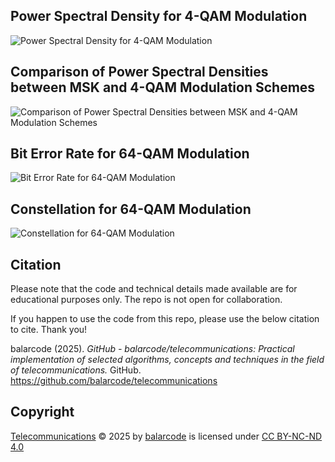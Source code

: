 ## Power Spectral Density for 4-QAM Modulation

![Power Spectral Density for 4-QAM Modulation](results/figure_power_spectrum_4QAM.png)

## Comparison of Power Spectral Densities between MSK and 4-QAM Modulation Schemes

![Comparison of Power Spectral Densities between MSK and 4-QAM Modulation Schemes](results/figure_power_spectrum_MSK_vs_4QAM.png)

## Bit Error Rate for 64-QAM Modulation

![Bit Error Rate for 64-QAM Modulation](results/figure_ber_64QAM.png)

## Constellation for 64-QAM Modulation

![Constellation for 64-QAM Modulation](results/figure_constellation_64QAM.png)

## Citation

Please note that the code and technical details made available are for educational purposes only. The repo is not open for collaboration.

If you happen to use the code from this repo, please use the below citation to cite. Thank you!

balarcode (2025). *GitHub - balarcode/telecommunications: Practical implementation of selected algorithms, concepts and techniques in the field of telecommunications.* GitHub. https://github.com/balarcode/telecommunications

## Copyright

<a href="https://github.com/balarcode/telecommunications">Telecommunications</a> © 2025 by <a href="https://github.com/balarcode">balarcode</a> is licensed under <a href="https://creativecommons.org/licenses/by-nc-nd/4.0/">CC BY-NC-ND 4.0</a>

<img src="https://mirrors.creativecommons.org/presskit/icons/cc.svg" alt="" style="max-width: 1em;max-height:1em;margin-left: .2em;"><img src="https://mirrors.creativecommons.org/presskit/icons/by.svg" alt="" style="max-width: 1em;max-height:1em;margin-left: .2em;"><img src="https://mirrors.creativecommons.org/presskit/icons/nc.svg" alt="" style="max-width: 1em;max-height:1em;margin-left: .2em;"><img src="https://mirrors.creativecommons.org/presskit/icons/nd.svg" alt="" style="max-width: 1em;max-height:1em;margin-left: .2em;">
